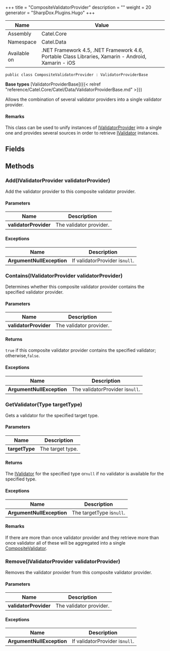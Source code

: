 

+++
title = "CompositeValidatorProvider" 
description = ""
weight = 20
generator = "SharpDox.Plugins.Hugo"
+++

Name|Value
---|---
Assembly|Catel.Core
Namespace|Catel.Data
Available on|.NET Framework 4.5, .NET Framework 4.6, Portable Class Libraries, Xamarin - Android, Xamarin - iOS

```
public class CompositeValidatorProvider : ValidatorProviderBase
```

**Base types**
[ValidatorProviderBase]({{< relref "reference/Catel.Core/Catel/Data/ValidatorProviderBase.md" >}})

Allows the combination of several validator providers into a single validator provider.

#### Remarks

This class can be used to unify instances of [IValidatorProvider](#) into a single one and provides several sources in order to retrieve [IValidator](#) instances.

## Fields

## Methods

### Add(IValidatorProvider validatorProvider)

Add the validator provider to this composite validator provider.

#### Parameters

Name|Description
---|---
**validatorProvider**|The validator provider.

#### Exceptions

Name|Description
---|---
**ArgumentNullException**|If validatorProvider is`null`.

### Contains(IValidatorProvider validatorProvider)

Determines whether this composite validator provider contains the specified validator provider.

#### Parameters

Name|Description
---|---
**validatorProvider**|The validator provider.

#### Returns

`true` if this composite validator provider contains the specified validator; otherwise,`false`.

#### Exceptions

Name|Description
---|---
**ArgumentNullException**|The validatorProvider is`null`.

### GetValidator(Type targetType)

Gets a validator for the specified target type.

#### Parameters

Name|Description
---|---
**targetType**|The target type.

#### Returns

The [IValidator](#) for the specified type or`null` if no validator is available for the specified type.

#### Exceptions

Name|Description
---|---
**ArgumentNullException**|The targetType is`null`.

#### Remarks

If there are more than once validator provider and they retrieve more than once validator all of these will be aggregated into a single [CompositeValidator](#).

### Remove(IValidatorProvider validatorProvider)

Removes the validator provider from this composite validator provider.

#### Parameters

Name|Description
---|---
**validatorProvider**|The validator provider.

#### Exceptions

Name|Description
---|---
**ArgumentNullException**|If validatorProvider is`null`.

